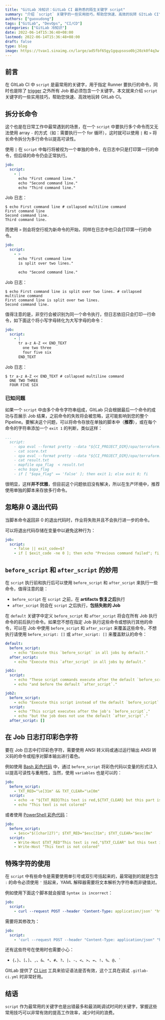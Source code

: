 ```yaml
---
title: "GitLab 冷知识：GitLab CI 最熟悉的陌生关键字 script"
summary: "介绍 `script` 关键字的一些实用技巧，帮助您快速、高效的玩转 GItLab CI"
authors: ["guoxudong"]
tags: ["GitLab", "DevOps", "CI/CD"]
categories: ["GitLab 冷知识"]
date: 2022-06-14T15:36:48+08:00
lastmod: 2022-06-14T15:36:48+08:00
draft: false
type: blog
image: https://tvax1.sinaimg.cn/large/ad5fbf65gy1gqupsoso0bj20zk0f4q3w.jpg
---
```

## 前言

在 GItLab CI 中 `script` 是最常用的关键字，用于指定 Runner 要执行的命令，同时也是除了 [trigger](https://docs.gitlab.cn/jh/ci/yaml/index.html#trigger) 之外所有 Job 都必须包含一个关键字。本文就来介绍 `script` 关键字的一些实用技巧，帮助您快速、高效地玩转 GItLab CI。

## 拆分长命令
<!-- markdown-link-check-disable-next-line -->
这个也是在日常工作中最常遇到的场景，在一个 `script` 中要执行多个命令而又无法使用 array `-` 的方式（如：需要执行一个 for 循环），这时就可以使用 `|` 和 `>` 将长命令拆分为多行命令以提高可读性。

使用 `|` 在 `script` 中每行将被视为一个单独的命令，在日志中只是打印第一行的命令，但后续的命令仍会正常执行。

```yaml
job:
  script:
    - |
      echo "First command line."
      echo "Second command line."
      echo "Third command line."
```

Job 日志：

```shell
$ echo First command line # collapsed multiline command
First command line
Second command line.
Third command line.
```

而使用 `>` 则会将空行视为新命令的开始，同样在日志中也只会打印第一行的命令。

```yaml
job:
  script:
    - >
      echo "First command line
      is split over two lines."

      echo "Second command line."
```

Job 日志：

```shell
$ echo First command line is split over two lines. # collapsed multiline command
First command line is split over two lines.
Second command line.
```

值得注意的是，非空行会被识别为同一个命令执行，但日志依旧只会打印一行命令，如下面这个将小写字母转化为大写字母的命令：

```yaml
job:
  script:
    - |
      tr a-z A-Z << END_TEXT
        one two three
        four five six
      END_TEXT
```

Job 日志：

```shell
$ tr a-z A-Z << END_TEXT # collapsed multiline command
  ONE TWO THREE
  FOUR FIVE SIX
```

### 已知问题

如果一个 `script` 中由多个命令字符串组成，GItLab 只会根据最后一个命令的成功与否展示 Job 结果，之前命令的失败将会被忽略，这可能影响到您的整个 Pipeline。要解决这个问题，可以将命令存放在单独的脚本中（**推荐**），或在每个命令的字符串添加一个 `exit 1` 的判断，类似这样：

```yaml
...
  script:
    - opa eval --format pretty --data "${CI_PROJECT_DIR}/opa/terraform.rego" --input "${CI_PROJECT_DIR}/${ENVIRONMENT}-${PRODUCT}-${CI_PIPELINE_ID}.tfplan.json"  "data.terraform.analysis.score" > score.txt
    - cat score.txt
    - opa eval --format pretty --data "${CI_PROJECT_DIR}/opa/terraform.rego" --input "${CI_PROJECT_DIR}/${ENVIRONMENT}-${PRODUCT}-${CI_PIPELINE_ID}.tfplan.json"  "data.terraform.analysis.authz" > result.txt
    - cat result.txt
    - mapfile opa_flag  < result.txt 
    - echo $opa_flag
    - if [ "$opa_flag" == 'false' ]; then exit 1; else exit 0; fi
```

很明显，这样**并不优雅**，但目前这个问题依旧没有解决，所以在生产环境中，推荐使用单独的脚本来存放多行命令。

## 忽略非 0 退出代码

当脚本命令返回非 0 的退出代码时，作业将失败并且不会执行进一步的命令。

可以将退出代码存储在变量中以避免这种行为：

```yaml
job:
  script:
    - false || exit_code=$?
    - if [ $exit_code -ne 0 ]; then echo "Previous command failed"; fi;
```

## `before_script` 和 `after_script` 的妙用

在 `script` 执行前和执行后可以使用 `before_script` 和 `after_script` 来执行一些命令，值得注意的是：

- `before_script` 在 `script` 之前，在 **artifacts 恢复之后**执行
- `after_script` 则会在 `script` 之后执行，**包括失败的 Job**

在 `default` 关键字中定义 `before_script` 和 `after_script` 将会在所有 Job 执行命令的前后执行命令。如果您不想在指定 Job 执行这些命令或想执行其他的命令，可以在 Job 中使用  `before_script` 和 `after_script` 来覆盖这些命令，不想执行请使用 `before_script: []` 或 `after_script: []` 来覆盖默认的命令：

```yaml
default:
  before_script:
    - echo "Execute this `before_script` in all jobs by default."
  after_script:
    - echo "Execute this `after_script` in all jobs by default."

job1:
  script:
    - echo "These script commands execute after the default `before_script`,"
    - echo "and before the default `after_script`."

job2:
  before_script:
    - echo "Execute this script instead of the default `before_script`."
  script:
    - echo "This script executes after the job's `before_script`,"
    - echo "but the job does not use the default `after_script`."
  after_script: []
```

## 在 Job 日志打印彩色字符

要在 Job 日志中打印彩色字符，需要使用 ANSI 转义码或通过运行输出 ANSI 转义码的命令或程序对脚本输出进行着色。

例如使用 [Bash 彩色代码](https://misc.flogisoft.com/bash/tip_colors_and_formatting) 中，通过 `before_script` 将彩色代码以变量的形式注入以提高可读性与重用性，当然，使用 `variables` 也是可以的：

```yaml
job:
  before_script:
    - TXT_RED="\e[31m" && TXT_CLEAR="\e[0m"
  script:
    - echo -e "${TXT_RED}This text is red,${TXT_CLEAR} but this part isn't${TXT_RED} however this part is again."
    - echo "This text is not colored"
```

或者使用 [PowerShell 彩色代码](https://superuser.com/a/1259916)：

```yaml
job:
  before_script:
    - $esc="$([char]27)"; $TXT_RED="$esc[31m"; $TXT_CLEAR="$esc[0m"
  script:
    - Write-Host $TXT_RED"This text is red,"$TXT_CLEAR" but this text isn't"$TXT_RED" however this text is red again."
    - Write-Host "This text is not colored"
```

## 特殊字符的使用

在 `script` 中有些命令是需要使用单引号或双引号括起来的，最常碰到的就是包含 `:` 的命令必须使用 `'` 括起来，YAML 解释器需要将文本解析为字符串而非键值对。

例如使用下面这个脚本就会报错 `Syntax is incorrect`：

```yaml
job:
  script:
    - curl --request POST --header 'Content-Type: application/json' "https://gitlab/api/v4/projects"
```

需要将其修改为：

```yaml
job:
  script:
    - 'curl --request POST --header "Content-Type: application/json" "https://gitlab/api/v4/projects"'
```

还有这些符号在使用时也需要小心：

- `{`、`}`、`[`、`]`、`,`、`&`、`*`、`#`、`?`、`|`、`-`、`<`、`>`、`=`、`!`、`%`、`@`、`` ` ``
<!-- markdown-link-check-disable-next-line -->
GItLab 提供了 [CI Lint](https://docs.gitlab.cn/jh/ci/lint.html) 工具来验证语法是否有效，这个工具在调试 `.gitlab-ci.yml` 时非常好用。

## 结语

`script` 作为最常用的关键字也是出错最多和最消耗调试时间的关键字，掌握这些常用技巧可以非常有效的提高工作效率，减少时间的浪费。
